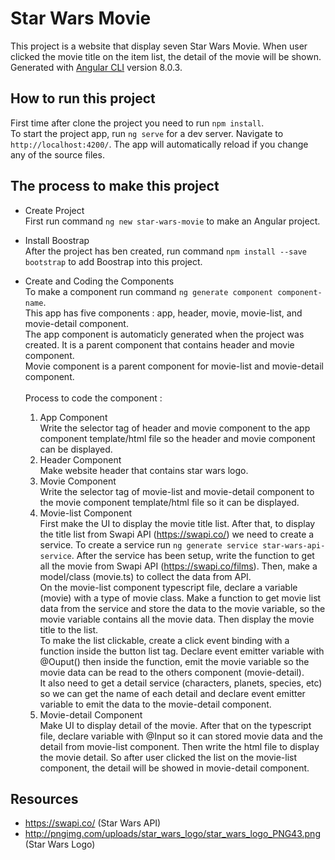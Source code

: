 # Star Wars Movie

This project is a website that display seven Star Wars Movie. When user clicked the movie title on the item list, the detail of the movie will be shown. <br>
Generated with [Angular CLI](https://github.com/angular/angular-cli) version 8.0.3.

## How to run this project

First time after clone the project you need to run `npm install`. <br>
To start the project app, run `ng serve` for a dev server. Navigate to `http://localhost:4200/`. The app will automatically reload if you change any of the source files.

## The process to make this project
- Create Project <br>
First run command `ng new star-wars-movie` to make an Angular project.

- Install Boostrap <br>
After the project has ben created, run command `npm install --save bootstrap` to add Boostrap into this project.

- Create and Coding the Components <br>
To make a component run command `ng generate component component-name`. <br>
This app has five components : app, header, movie, movie-list, and movie-detail component. <br>
The app component is automaticly generated when the project was created. It is a parent component that contains header and movie component. <br>
Movie component is a parent component for movie-list and movie-detail component. <br><br>
Process to code the component :
  1. App Component <br>
     Write the selector tag of header and movie component to the app component template/html file so the header and movie component can be displayed.
  2. Header Component <br>
     Make website header that contains star wars logo.
  3. Movie Component <br>
     Write the selector tag of movie-list and movie-detail component to the movie component template/html file so it can be displayed.
  4. Movie-list Component <br>
     First make the UI to display the movie title list. After that, to display the title list from Swapi API (https://swapi.co/) we need to create a service. To create a service run `ng generate service star-wars-api-service`. After the service has been setup, write the function to get all the movie from Swapi API (https://swapi.co/films). Then, make a model/class (movie.ts) to collect the data from API.<br> 
On the movie-list component typescript file, declare a variable (movie) with a type of movie class. Make a function to get movie list data from the service and store the data to the movie variable, so the movie variable contains all the movie data. Then display the movie title to the list. <br>
To make the list clickable, create a click event binding with a function inside the button list tag. Declare event emitter variable with @Ouput() then inside the function, emit the movie variable so the movie data can be read to the others component (movie-detail). <br>
It also need to get a detail service (characters, planets, species, etc) so we can get the name of each detail and declare event emitter variable to emit the data to the movie-detail component.
   5. Movie-detail Component <br>
      Make UI to display detail of the movie. After that on the typescript file, declare variable with @Input so it can stored movie data and the detail from movie-list component. Then write the html file to display the movie detail. So after user clicked the list on the movie-list component, the detail will be showed in movie-detail component.

## Resources
- https://swapi.co/ (Star Wars API)
- http://pngimg.com/uploads/star_wars_logo/star_wars_logo_PNG43.png (Star Wars Logo)
